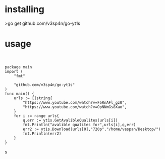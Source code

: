 <h1>installing</h1>
>go get github.com/v3sp4n/go-yt1s
<h1>usage</h1>
<br>


```~go
package main
import (
    "fmt"

    "github.com/v3sp4n/go-yt1s"
)
func main() {
    urls := []string{
        "https://www.youtube.com/watch?v=F5RnAFl_gz0",
        "https://www.youtube.com/watch?v=OpNNmGs8Xao",
    }
    for i := range urls{
        q,err := yt1s.GetAvalibleQualites(urls[i])
        fmt.Println("avalible qualites for",urls[i],q,err)
        err2 := yt1s.Download(urls[0],"720p","/home/vespan/Desktop/")
        fmt.Println(err2)
    }
}
```
s
